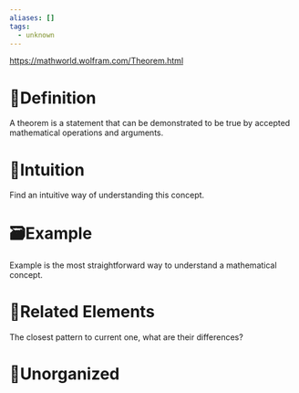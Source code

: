 ```yaml
---
aliases: []
tags:
  - unknown
---
```

https://mathworld.wolfram.com/Theorem.html

# 📝Definition
A theorem is a statement that can be demonstrated to be true by accepted mathematical operations and arguments.

# 🧠Intuition
Find an intuitive way of understanding this concept.

# 🗃Example
Example is the most straightforward way to understand a mathematical concept.

# 🌱Related Elements
The closest pattern to current one, what are their differences?


# 🍂Unorganized